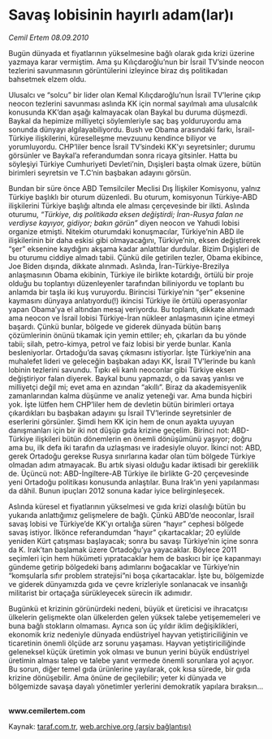 # Savaş lobisinin hayırlı adam(lar)ı 

*Cemil Ertem 08.09.2010*

<div class="yazi"><p>Bugün dünyada et fiyatlarının yükselmesine bağlı olarak gıda krizi üzerine yazmaya karar vermiştim. Ama şu Kılıçdaroğlu’nun bir İsrail TV’sinde neocon tezlerini savunmasının görüntülerini izleyince biraz dış politikadan bahsetmek elzem oldu. </p>
<p>Ulusalcı ve “solcu” bir lider olan Kemal Kılıçdaroğlu’nun İsrail TV’lerine çıkıp neocon tezlerini savunması aslında KK için normal sayılmalı ama ulusalcılık konusunda KK’dan aşağı kalmayacak olan Baykal bu duruma düşmezdi. Baykal da hepimize milliyetçi söylemleriyle saç baş yolduruyordu ama sonunda dünyayı algılayabiliyordu. Bush ve Obama arasındaki farkı, İsrail-Türkiye ilişkilerini, küreselleşme mevzuunu kendince biliyor ve yorumluyordu. CHP’liler bence İsrail TV’sindeki KK’yı seyretsinler; durumu görsünler ve Baykal’a referandumdan sonra ricaya gitsinler. Hatta bu söyleşiyi Türkiye Cumhuriyeti Devleti’nin, Dışişleri başta olmak üzere, bütün birimleri seyretsin ve T.C’nin başbakan adayını görsün. </p>
<p>Bundan bir süre önce ABD Temsilciler Meclisi Dış İlişkiler Komisyonu, yalnız Türkiye başlıklı bir oturum düzenledi. Bu oturum, komisyonun Türkiye-ABD ilişkilerini Türkiye başlığı altında ele alması çerçevesinde bir ilkti. Aslında oturumu, <i>“Türkiye, dış politikada eksen değiştirdi; İran-Rusya falan ne verdiyse kayıyor, gidiyor; bakın görün”</i> diyen neocon ve Yahudi lobisi organize etmişti. Nitekim oturumdaki konuşmacılar, Türkiye’nin ABD ile ilişkilerinin bir daha eskisi gibi olmayacağını, Türkiye’nin, eksen değiştirerek “şer” eksenine kaydığını akşama kadar anlattılar durdular. Bizim Dışişleri de bu oturumu ciddiye almadı tabii. Çünkü dile getirilen tezler, Obama ekibince, Joe Biden dışında, dikkate alınmadı. Aslında, İran-Türkiye-Brezilya anlaşmasının Obama ekibinin, Türkiye ile birlikte kotardığı, örtülü bir proje olduğu bu toplantıyı düzenleyenler tarafından biliniyordu ve toplantı bu anlamda bir taşla iki kuş vuruyordu. Birincisi Türkiye’nin “şer” eksenine kaymasını dünyaya anlatıyordu(!) ikincisi Türkiye ile örtülü operasyonlar yapan Obama’ya el altından mesaj veriyordu. Bu toplantı, dikkate alınmadı ama neocon ve İsrail lobisi Türkiye-İran nükleer anlaşmasının içine etmeyi başardı. Çünkü bunlar, bölgede ve giderek dünyada bütün barış çözümlerinin önünü tıkamak için yemin ettiler; eh, çıkarları da bu yönde tabii; silah, petro-kimya, petrol ve faiz lobisi bir yerde bunlar. Kanla besleniyorlar. Ortadoğu’da savaş çıkmasını istiyorlar. İşte Türkiye’nin ana muhalefet lideri ve geleceğin başbakan adayı KK, İsrail TV’lerinde bu kanlı lobinin tezlerini savundu. Tıpkı eli kanlı neoconlar gibi Türkiye eksen değiştiriyor falan diyerek. Baykal bunu yapmazdı, o da savaş yanlısı ve milliyetçi değil mi; evet ama en azından “akıllı”. Biraz da akademisyenlik zamanlarından kalma düşünme ve analiz yeteneği var. Ama bunda hiçbiri yok. İşte lütfen hem CHP’liler hem de devletin bütün birimleri ortaya çıkardıkları bu başbakan adayını şu İsrail TV’lerinde seyretsinler de eserlerini görsünler. Şimdi hem KK için hem de onun ayakta uyuyan danışmanları için bir iki not düşüp gıda krizine geçelim. Birinci not: ABD-Türkiye ilişkileri bütün dönemlerin en önemli dönüşümünü yaşıyor; doğru ama bu, ilk defa iki tarafın da uzlaşması ve iradesiyle oluyor. İkinci not: ABD, gerek Ortadoğu gerekse Rusya sınırlarına kadar olan tüm bölgede Türkiye olmadan adım atmayacak. Bu artık siyasi olduğu kadar iktisadi bir gereklilik de. Üçüncü not: ABD-İngiltere-AB Türkiye ile birlikte G-20 çerçevesinde yeni Ortadoğu politikası konusunda anlaştılar. Buna Irak’ın yeni yapılanması da dâhil. Bunun ipuçları 2012 sonuna kadar iyice belirginleşecek. </p>
<p>Aslında küresel et fiyatlarının yükselmesi ve gıda krizi olasılığı bütün bu yukarıda anlattığımız gelişmelere de bağlı. Çünkü ABD’de neoconlar, İsrail savaş lobisi ve Türkiye’de KK’yı ortalığa süren “hayır” cephesi bölgede savaş istiyor. İlkönce referandumdan “hayır” çıkartacaklar; 20 eylülde yeniden Kürt çatışması başlayacak; sonra bu savaşı Türkiye’nin içine sonra da K. Irak’tan başlamak üzere Ortadoğu’ya yayacaklar. Böylece 2011 seçimleri için hem hükümeti yıpratacaklar hem de baskıcı bir içe kapanmayı gündeme getirip bölgedeki barış adımlarını boğacaklar ve Türkiye’nin “komşularla sıfır problem stratejisi”ni boşa çıkartacaklar. İşte bu, bölgemizde ve giderek dünyamızda gıda ve çevre krizleriyle sonlanacak ve insanlığı militarist bir ortaçağa sürükleyecek sürecin ilk adımıdır. </p>
<p>Bugünkü et krizinin görünürdeki nedeni, büyük et üreticisi ve ihracatçısı ülkelerin gelişmekte olan ülkelerden gelen yüksek talebe yetişememeleri ve buna bağlı stokların olmaması. Ayrıca son üç yıldır iklim değişiklikleri, ekonomik kriz nedeniyle dünyada endüstriyel hayvan yetiştiriciliğinin ve ticaretinin önemli ölçüde arz sorunu yaşaması. Hayvan yetiştiriciliğinde geleneksel küçük üretimin yok olması ve bunun yerini büyük endüstriyel üretimin alması talep ve talebe yanıt vermede önemli sorunlara yol açıyor. Bu sorun, diğer temel gıda ürünlerine yayılarak, çok kısa sürede, bir gıda krizine dönüşebilir. Ama önüne de geçilebilir; yeter ki dünyada ve bölgemizde savaşa dayalı yönetimler yerlerini demokratik yapılara bıraksın...</p>
<p><b><br/>www.cemilertem.com</b></p></div>

Kaynak: [taraf.com.tr](http://www.taraf.com.tr:80/cemil-ertem/makale-savas-lobisinin-hayirli-adam-lar-i.htm), [web.archive.org (arşiv bağlantısı)](http://web.archive.org/web/20100911073242/http://www.taraf.com.tr:80/cemil-ertem/makale-savas-lobisinin-hayirli-adam-lar-i.htm)
